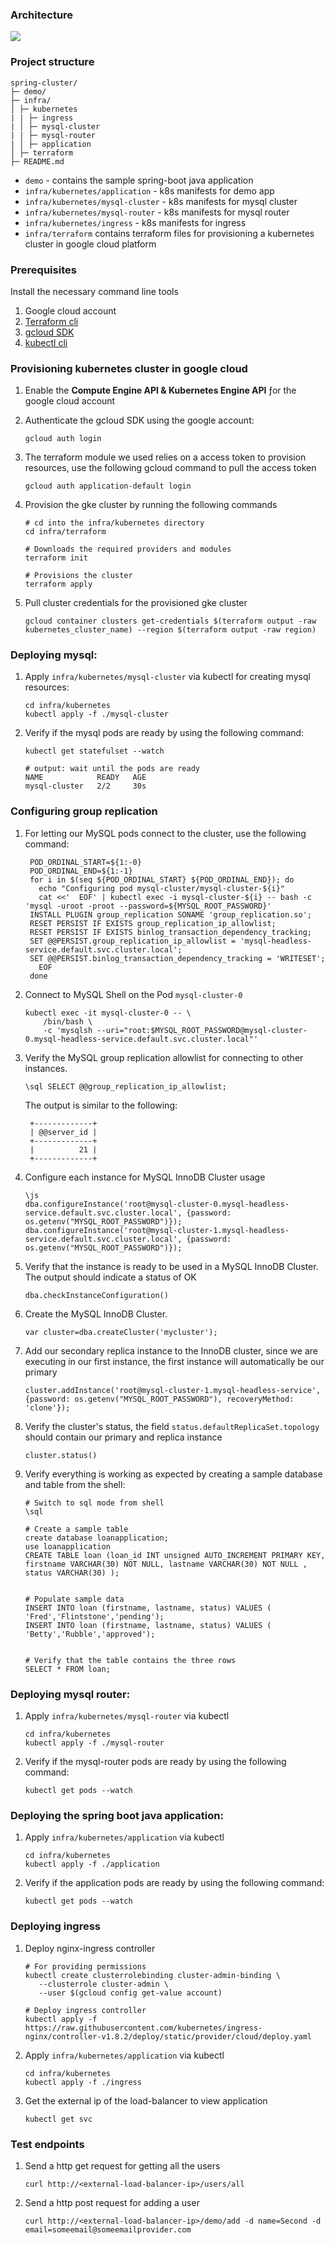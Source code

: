 ### Architecture

![](arch.png)

### Project structure

```
spring-cluster/
├─ demo/
├─ infra/
│ ├─ kubernetes
| | ├─ ingress
| │ ├─ mysql-cluster
| | ├─ mysql-router
| │ ├─ application
│ ├─ terraform
├─ README.md
```

- `demo` - contains the sample spring-boot java application
- `infra/kubernetes/application` - k8s manifests for demo app
- `infra/kubernetes/mysql-cluster` - k8s manifests for mysql cluster
- `infra/kubernetes/mysql-router` - k8s manifests for mysql router
- `infra/kubernetes/ingress` - k8s manifests for ingress
- `infra/terraform` contains terraform files for provisioning a kubernetes cluster in google cloud platform

### Prerequisites

Install the necessary command line tools

1. Google cloud account
2. [Terraform cli](https://developer.hashicorp.com/terraform/install)
3. [gcloud SDK](https://cloud.google.com/sdk/docs/install)
4. [kubectl cli](https://kubernetes.io/docs/tasks/tools/#kubectl)

### Provisioning kubernetes cluster in google cloud

1. Enable the **Compute Engine API & Kubernetes Engine API** ƒor the google cloud account
2. Authenticate the gcloud SDK using the google account:

   ```
   gcloud auth login
   ```

3. The terraform module we used relies on a access token to provision resources, use the following gcloud command to pull the access token

   ```
   gcloud auth application-default login
   ```

4. Provision the gke cluster by running the following commands

   ```
   # cd into the infra/kubernetes directory
   cd infra/terraform

   # Downloads the required providers and modules
   terraform init

   # Provisions the cluster
   terraform apply
   ```

5. Pull cluster credentials for the provisioned gke cluster

   ```
   gcloud container clusters get-credentials $(terraform output -raw kubernetes_cluster_name) --region $(terraform output -raw region)
   ```

### Deploying mysql:

1. Apply `infra/kubernetes/mysql-cluster` via kubectl for creating mysql resources:

   ```
   cd infra/kubernetes
   kubectl apply -f ./mysql-cluster
   ```

2. Verify if the mysql pods are ready by using the following command:

   ```
   kubectl get statefulset --watch

   # output: wait until the pods are ready
   NAME            READY   AGE
   mysql-cluster   2/2     30s
   ```

### Configuring group replication

1. For letting our MySQL pods connect to the cluster, use the following command:

   ```
    POD_ORDINAL_START=${1:-0}
    POD_ORDINAL_END=${1:-1}
    for i in $(seq ${POD_ORDINAL_START} ${POD_ORDINAL_END}); do
      echo "Configuring pod mysql-cluster/mysql-cluster-${i}"
      cat <<'  EOF' | kubectl exec -i mysql-cluster-${i} -- bash -c 'mysql -uroot -proot --password=${MYSQL_ROOT_PASSWORD}'
    INSTALL PLUGIN group_replication SONAME 'group_replication.so';
    RESET PERSIST IF EXISTS group_replication_ip_allowlist;
    RESET PERSIST IF EXISTS binlog_transaction_dependency_tracking;
    SET @@PERSIST.group_replication_ip_allowlist = 'mysql-headless-service.default.svc.cluster.local';
    SET @@PERSIST.binlog_transaction_dependency_tracking = 'WRITESET';
      EOF
    done
   ```

2. Connect to MySQL Shell on the Pod `mysql-cluster-0`

   ```
   kubectl exec -it mysql-cluster-0 -- \
       /bin/bash \
       -c 'mysqlsh --uri="root:$MYSQL_ROOT_PASSWORD@mysql-cluster-0.mysql-headless-service.default.svc.cluster.local"'
   ```

3. Verify the MySQL group replication allowlist for connecting to other instances.

   ```
   \sql SELECT @@group_replication_ip_allowlist;
   ```

   The output is similar to the following:

   ```
    +-------------+
    | @@server_id |
    +-------------+
    |          21 |
    +-------------+
   ```

4. Configure each instance for MySQL InnoDB Cluster usage

   ```
   \js
   dba.configureInstance('root@mysql-cluster-0.mysql-headless-service.default.svc.cluster.local', {password: os.getenv("MYSQL_ROOT_PASSWORD")});
   dba.configureInstance('root@mysql-cluster-1.mysql-headless-service.default.svc.cluster.local', {password: os.getenv("MYSQL_ROOT_PASSWORD")});
   ```

5. Verify that the instance is ready to be used in a MySQL InnoDB Cluster. The output should indicate a status of OK

   ```
   dba.checkInstanceConfiguration()
   ```

6. Create the MySQL InnoDB Cluster.

   ```
   var cluster=dba.createCluster('mycluster');
   ```

7. Add our secondary replica instance to the InnoDB cluster, since we are executing in our first instance, the first instance will automatically be our primary

   ```
   cluster.addInstance('root@mysql-cluster-1.mysql-headless-service', {password: os.getenv("MYSQL_ROOT_PASSWORD"), recoveryMethod: 'clone'});
   ```

8. Verify the cluster's status, the field `status.defaultReplicaSet.topology ` should contain our primary and replica instance

   ```
   cluster.status()
   ```

9. Verify everything is working as expected by creating a sample database and table from the shell:

   ```
   # Switch to sql mode from shell
   \sql

   # Create a sample table
   create database loanapplication;
   use loanapplication
   CREATE TABLE loan (loan_id INT unsigned AUTO_INCREMENT PRIMARY KEY, firstname VARCHAR(30) NOT NULL, lastname VARCHAR(30) NOT NULL , status VARCHAR(30) );


   # Populate sample data
   INSERT INTO loan (firstname, lastname, status) VALUES ( 'Fred','Flintstone','pending');
   INSERT INTO loan (firstname, lastname, status) VALUES ( 'Betty','Rubble','approved');


   # Verify that the table contains the three rows
   SELECT * FROM loan;
   ```

### Deploying mysql router:

1. Apply `infra/kubernetes/mysql-router` via kubectl

   ```
   cd infra/kubernetes
   kubectl apply -f ./mysql-router
   ```

2. Verify if the mysql-router pods are ready by using the following command:

   ```
   kubectl get pods --watch
   ```

### Deploying the spring boot java application:

1. Apply `infra/kubernetes/application` via kubectl

   ```
   cd infra/kubernetes
   kubectl apply -f ./application
   ```

2. Verify if the application pods are ready by using the following command:

   ```
   kubectl get pods --watch
   ```

### Deploying ingress

1. Deploy nginx-ingress controller

   ```
   # For providing permissions
   kubectl create clusterrolebinding cluster-admin-binding \
      --clusterrole cluster-admin \
      --user $(gcloud config get-value account)

   # Deploy ingress controller
   kubectl apply -f https://raw.githubusercontent.com/kubernetes/ingress-nginx/controller-v1.8.2/deploy/static/provider/cloud/deploy.yaml
   ```

2. Apply `infra/kubernetes/application` via kubectl

   ```
   cd infra/kubernetes
   kubectl apply -f ./ingress
   ```

3. Get the external ip of the load-balancer to view application

   ```
   kubectl get svc
   ```

### Test endpoints

1. Send a http get request for getting all the users

   ```
   curl http://<external-load-balancer-ip>/users/all
   ```

2. Send a http post request for adding a user

   ```
   curl http://<external-load-balancer-ip>/demo/add -d name=Second -d email=someemail@someemailprovider.com
   ```
